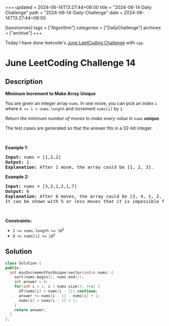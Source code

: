 +++
updated = 2024-06-14T13:27:44+08:00
title = "2024-06-14 Daily Challenge"
path = "2024-06-14-Daily-Challenge"
date = 2024-06-14T13:27:44+08:00

[taxonomies]
tags = ["Algorithm"]
categories = ["DailyChallenge"]
archives = ["archive"]
+++

Today I have done leetcode's [June LeetCoding Challenge](https://leetcode.com/problems/minimum-increment-to-make-array-unique/) with `cpp`.

<!-- more -->

# June LeetCoding Challenge 14

## Description

**Minimum Increment to Make Array Unique**

<p>You are given an integer array <code>nums</code>. In one move, you can pick an index <code>i</code> where <code>0 &lt;= i &lt; nums.length</code> and increment <code>nums[i]</code> by <code>1</code>.</p>

<p>Return <em>the minimum number of moves to make every value in </em><code>nums</code><em> <strong>unique</strong></em>.</p>

<p>The test cases are generated so that the answer fits in a 32-bit integer.</p>

<p>&nbsp;</p>
<p><strong class="example">Example 1:</strong></p>

<pre>
<strong>Input:</strong> nums = [1,2,2]
<strong>Output:</strong> 1
<strong>Explanation:</strong> After 1 move, the array could be [1, 2, 3].
</pre>

<p><strong class="example">Example 2:</strong></p>

<pre>
<strong>Input:</strong> nums = [3,2,1,2,1,7]
<strong>Output:</strong> 6
<strong>Explanation:</strong> After 6 moves, the array could be [3, 4, 1, 2, 5, 7].
It can be shown with 5 or less moves that it is impossible for the array to have all unique values.
</pre>

<p>&nbsp;</p>
<p><strong>Constraints:</strong></p>

<ul>
	<li><code>1 &lt;= nums.length &lt;= 10<sup>5</sup></code></li>
	<li><code>0 &lt;= nums[i] &lt;= 10<sup>5</sup></code></li>
</ul>


## Solution

``` cpp
class Solution {
public:
  int minIncrementForUnique(vector<int>& nums) {
    sort(nums.begin(), nums.end());
    int answer = 0;
    for(int i = 1; i < nums.size(); ++i) {
      if(nums[i] > nums[i - 1]) continue;
      answer += nums[i - 1] - nums[i] + 1;
      nums[i] = nums[i - 1] + 1;
    }
    return answer;
  }
};
```
